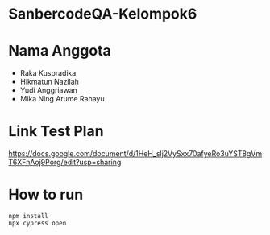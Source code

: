 # SanbercodeQA-Kelompok6

# Nama Anggota
- Raka Kuspradika
- Hikmatun Nazilah
- Yudi Anggriawan
- Mika Ning Arume Rahayu

# Link Test Plan
https://docs.google.com/document/d/1HeH_slj2VySxx70afyeRo3uYST8gVmT6XFnAoj9Porg/edit?usp=sharing

# How to run
```
npm install
npx cypress open
```
